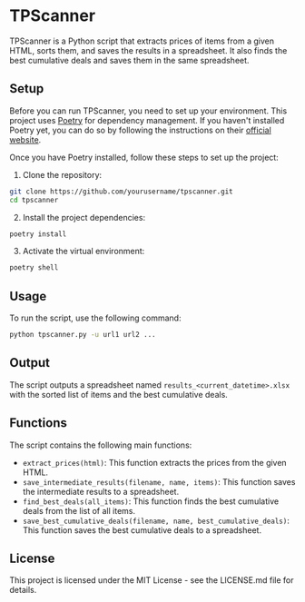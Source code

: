 # TPScanner

TPScanner is a Python script that extracts prices of items from a given HTML, sorts them, and saves the results in a spreadsheet. It also finds the best cumulative deals and saves them in the same spreadsheet.

## Setup

Before you can run TPScanner, you need to set up your environment. This project uses [Poetry](https://python-poetry.org/) for dependency management. If you haven't installed Poetry yet, you can do so by following the instructions on their [official website](https://python-poetry.org/docs/#installation).

Once you have Poetry installed, follow these steps to set up the project:

1. Clone the repository:

```bash
git clone https://github.com/yourusername/tpscanner.git
cd tpscanner
```

2. Install the project dependencies:
```bash
poetry install
```

3. Activate the virtual environment:
```bash
poetry shell
```

## Usage

To run the script, use the following command:

```bash
python tpscanner.py -u url1 url2 ...
```

## Output

The script outputs a spreadsheet named `results_<current_datetime>.xlsx` with the sorted list of items and the best cumulative deals.

## Functions

The script contains the following main functions:

* `extract_prices(html)`: This function extracts the prices from the given HTML.
* `save_intermediate_results(filename, name, items)`: This function saves the intermediate results to a spreadsheet.
* `find_best_deals(all_items)`: This function finds the best cumulative deals from the list of all items.
* `save_best_cumulative_deals(filename, name, best_cumulative_deals)`: This function saves the best cumulative deals to a spreadsheet.

## License

This project is licensed under the MIT License - see the LICENSE.md file for details.

